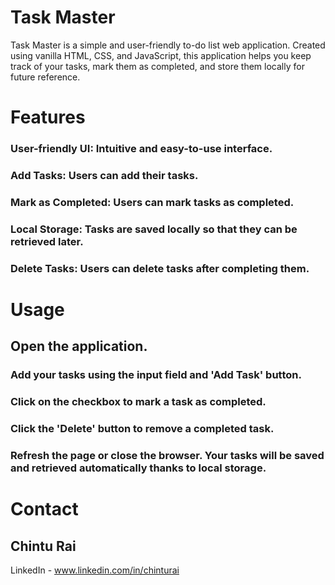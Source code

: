 # Task Master
Task Master is a simple and user-friendly to-do list web application. Created using vanilla HTML, CSS, and JavaScript, this application helps you keep track of your tasks, mark them as completed, and store them locally for future reference.

# Features
### User-friendly UI: Intuitive and easy-to-use interface.
### Add Tasks: Users can add their tasks.
### Mark as Completed: Users can mark tasks as completed.
### Local Storage: Tasks are saved locally so that they can be retrieved later.
### Delete Tasks: Users can delete tasks after completing them.

# Usage
## Open the application.
### Add your tasks using the input field and 'Add Task' button.
### Click on the checkbox to mark a task as completed.
### Click the 'Delete' button to remove a completed task.
###  Refresh the page or close the browser. Your tasks will be saved and retrieved automatically thanks to local storage.

# Contact
## Chintu Rai 
LinkedIn - www.linkedin.com/in/chinturai
